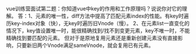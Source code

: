 vue训练营面试第二题：你知道vue中key的作用和工作原理吗？说说你对它的理解。
答：1、元素的唯一性，diff方法中提高了匹配元素index的性能。有key时遍历key-index对象（快），无key时遍历旧Vnode（慢）。
2、在元素list一直变化的情况下，key值设置唯一时，能很精确找到/找不到变更元素，key不唯一时，不能精确找到要匹配的元素。
但对于是原地复用元素还是重新创建元素没有直接影响，只要新旧两个Vnode满足sameVnode，就会复用已有元素。
